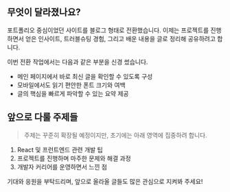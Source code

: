 ## 무엇이 달라졌나요?

포트폴리오 중심이었던 사이트를 블로그 형태로 전환했습니다. 이제는 프로젝트를 진행하면서 얻은 인사이트, 트러블슈팅 경험, 그리고 배운 내용을 글로 정리해 공유하려고 합니다.

이번 전환 작업에서는 다음과 같은 부분을 신경 썼습니다.

- 메인 페이지에서 바로 최신 글을 확인할 수 있도록 구성
- 모바일에서도 읽기 편안한 폰트 크기와 여백
- 글의 핵심을 빠르게 파악할 수 있는 요약 제공

## 앞으로 다룰 주제들

> 주제는 꾸준히 확장될 예정이지만, 초기에는 아래 영역에 집중하려 합니다.

1. React 및 프런트엔드 관련 개발 팁
2. 프로젝트를 진행하며 마주한 문제와 해결 과정
3. 개발자 커리어를 운영하면서 느낀 점

기대와 응원을 부탁드리며, 앞으로 올라올 글들도 많은 관심으로 지켜봐 주세요!
    
